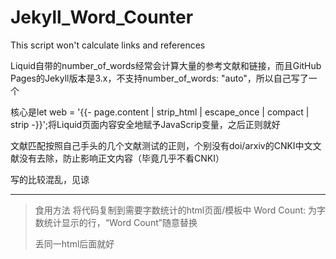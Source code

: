 # Jekyll_Word_Counter
This script won't calculate links and references

Liquid自带的number_of_words经常会计算大量的参考文献和链接，而且GitHub Pages的Jekyll版本是3.x，不支持number_of_words: "auto"，所以自己写了一个

核心是let web = '{{- page.content | strip_html | escape_once | compact | strip  -}}';将Liquid页面内容安全地赋予JavaScrip变量，之后正则就好

文献匹配按照自己手头的几个文献测试的正则，个别没有doi/arxiv的CNKI中文文献没有去除，防止影响正文内容（毕竟几乎不看CNKI）

写的比较混乱，见谅

---

> 食用方法
> 将代码复制到需要字数统计的html页面/模板中
> <span class="meta" id="word_count">Word Count: </span>为字数统计显示的行，“Word Count”随意替换
> <script>...</script>丢同一html后面就好
